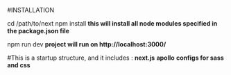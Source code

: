 #INSTALLATION

cd /path/to/next
npm install **this will install all node modules specified in the package.json file**

npm run dev **project will run on http://localhost:3000/**

#This is a startup structure, and it includes :
  **next.js**
  **apollo**
  **configs for sass and css**
